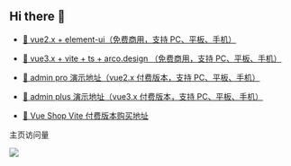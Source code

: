 ## Hi there 👋

<!--
**zxwk1998/zxwk1998** is a ✨ _special_ ✨ repository because its `README.md` (this file) appears on your GitHub profile.

Here are some ideas to get you started:

- 🔭 I’m currently working on ...
- 🌱 I’m currently learning ...
- 👯 I’m looking to collaborate on ...
- 🤔 I’m looking for help with ...
- 💬 Ask me about ...
- 📫 How to reach me: ...
- 😄 Pronouns: ...
- ⚡ Fun fact: ...
-->

- [🎉 vue2.x + element-ui（免费商用，支持 PC、平板、手机）](https://vue-admin-beautiful.com/vue-admin-better/?hmsr=github&hmpl=&hmcu=&hmkw=&hmci=)

- [🎉 vue3.x + vite + ts + arco.design （免费商用，支持 PC、平板、手机）](https://vue-admin-beautiful.com/vue-admin-arco/?hmsr=github&hmpl=&hmcu=&hmkw=&hmci=)

- [🚀 admin pro 演示地址（vue2.x 付费版本，支持 PC、平板、手机）](https://vue-admin-beautiful.com/admin-pro/?hmsr=github&hmpl=&hmcu=&hmkw=&hmci=)

- [🚀 admin plus 演示地址（vue3.x 付费版本，支持 PC、平板、手机）](https://vue-admin-beautiful.com/admin-plus/?hmsr=github&hmpl=&hmcu=&hmkw=&hmci=)

- [📌 Vue Shop Vite 付费版本购买地址](https://vue-admin-beautiful.com/authorization/shop-vite.html)


主页访问量<br>

![](https://profile-counter.glitch.me/chuzhixin/count.svg)


